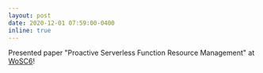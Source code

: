 ```yaml
---
layout: post
date: 2020-12-01 07:59:00-0400
inline: true
---
```


Presented paper "Proactive Serverless Function Resource Management"<a href="{{ 'wosc6.pdf' | prepend: 'assets/pdf/' | relative_url}}" target="_blank" rel="noopener noreferrer"><i class="fas fa-file-pdf"></i></a> at [WoSC6](https://www.serverlesscomputing.org/wosc6/)!
